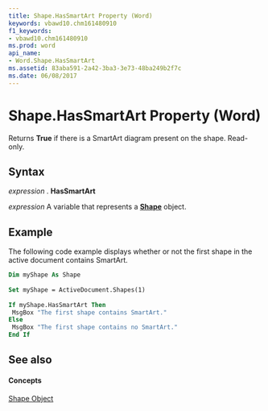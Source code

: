 ```yaml
---
title: Shape.HasSmartArt Property (Word)
keywords: vbawd10.chm161480910
f1_keywords:
- vbawd10.chm161480910
ms.prod: word
api_name:
- Word.Shape.HasSmartArt
ms.assetid: 83aba591-2a42-3ba3-3e73-48ba249b2f7c
ms.date: 06/08/2017
---
```



# Shape.HasSmartArt Property (Word)

Returns **True** if there is a SmartArt diagram present on the shape. Read-only.


## Syntax

 _expression_ . **HasSmartArt**

 _expression_ A variable that represents a **[Shape](shape-object-word.md)** object.


## Example

The following code example displays whether or not the first shape in the active document contains SmartArt.


```vb
Dim myShape As Shape 
 
Set myShape = ActiveDocument.Shapes(1) 
 
If myShape.HasSmartArt Then 
 MsgBox "The first shape contains SmartArt." 
Else 
 MsgBox "The first shape contains no SmartArt." 
End If
```


## See also


#### Concepts


[Shape Object](shape-object-word.md)

